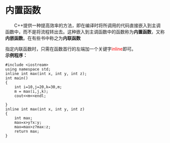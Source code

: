 # 内置函数
&emsp;&emsp;C++提供一种提高效率的方法，即在编译时将所调用的代码直接嵌入到主调函数中，而不是将流程转出去。这种嵌入到主调函数中的函数称为**内置函数**，又称**内嵌函数**。在有些书中称之为**内联函数**

指定内联函数时，只需在函数首行的左端加一个关键字<font color=red>inline</font>即可。   
**示例程序：**
```
#include <iostream>
using namespace std;
inline int max(int x, int y, int z);
int main()
{
	int i=10,j=20,k=30,m;
	m = max(i,j,k);
	cout<<m<<endl;

}
inline int max(int x, int y, int z)
{
	int max;
	max=x>y?x:y;
	max=max>z?max:z;
	return max;
}

```
